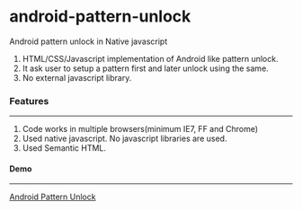android-pattern-unlock
======================

Android pattern unlock in Native javascript

1. HTML/CSS/Javascript implementation of Android like pattern unlock.
2. It ask user to setup a pattern first and later unlock using the same.
3. No external javascript library.

### Features
---------------

1. Code works in multiple browsers(minimum IE7, FF and Chrome)
2. Used native javascript. No javascript libraries are used. 
3. Used Semantic HTML.

#### Demo
----------
[Android Pattern Unlock](http://demo.nitishkumarsingh.in/android-pattern-unlock/)
